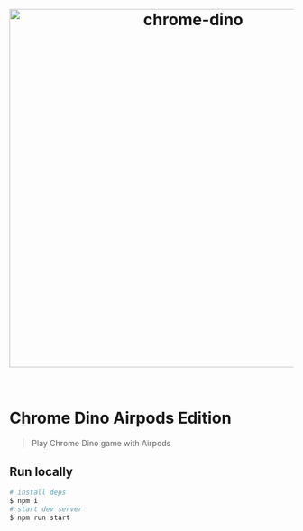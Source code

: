<h1 align="center">
  <br>
  <img width="636" src="assets/preview.png" alt="chrome-dino">
  <br>
  <br>
</h1>

# Chrome Dino Airpods Edition

> Play Chrome Dino game with Airpods

## Run locally

```bash
# install deps
$ npm i
# start dev server
$ npm run start
```
